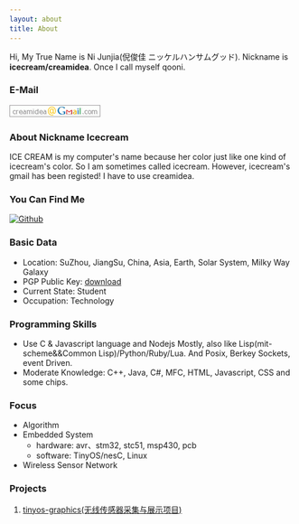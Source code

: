 ```yaml
---
layout: about
title: About
---
```


Hi, My True Name is Ni Junjia(倪俊佳 ニッケルハンサムグッド). Nickname is **icecream/creamidea**. Once I call myself qooni. 

### E-Mail ###
![creamidea's gmail](/img/mail.png)

### About Nickname Icecream
ICE CREAM is my computer's name because her color just like one kind of icecream's color. So I am sometimes called icecream. However, icecream's gmail has been registed! I have to use creamidea.

### You Can Find Me
[![Github](https://github.com/favicon.ico)](https://github.com/creamidea) 

### Basic Data
 * Location: SuZhou, JiangSu, China, Asia, Earth, Solar System, Milky Way Galaxy
 * PGP Public Key: [download](/files/icecream.gpg_pb_ascii)
 * Current State: Student
 * Occupation: Technology

### Programming Skills
 - Use C & Javascript language and Nodejs Mostly, also like Lisp(mit-scheme&&Common Lisp)/Python/Ruby/Lua. And Posix, Berkey Sockets, event Driven.
 - Moderate Knowledge: C++, Java, C#, MFC, HTML, Javascript, CSS and some chips.

### Focus
 - Algorithm
 - Embedded System
   - hardware: avr、stm32, stc51, msp430, pcb
   - software: TinyOS/nesC, Linux
 - Wireless Sensor Network

### Projects
1. [tinyos-graphics(无线传感器采集与展示项目)](https://github.com/van9ogh/tinyos-graphics)
